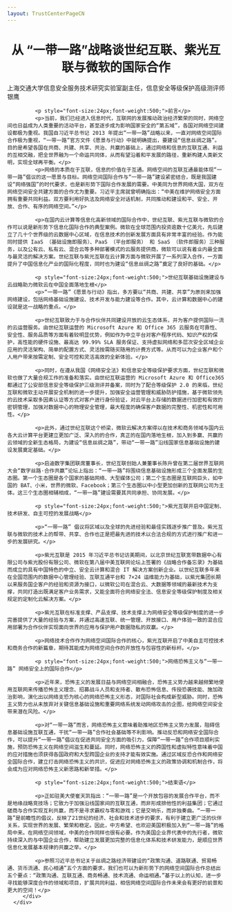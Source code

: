 ```yaml
---
layout: TrustCenterPageCN
---
```

<div class="row-fluid">
   <div class="span">
      <div>
         <div class="row-fluid grid-container mscom-grid-container subpageBody noBottomBorder" data-view4="2" data-view3="2" data-view2="2" data-view1="1" data-cols="2">
             <h1 style="font-size:28px;font-weight:500; text-align:center;"><strong>从 “一带一路”战略谈世纪互联、紫光互联与微软的国际合作</strong></h1>
			 <p>上海交通大学信息安全服务技术研究实验室副主任，信息安全等级保护高级测评师 银鹰</p>
			 
			 <p style="font-size:24px;font-weight:500;">前言</p>
			 <p>当前，我们已经进入信息时代，互联网的发展推动政治经济繁荣的同时，网络空间也日益成为人类重要的活动平台，甚至逐步成为影响国家安全的“第五域”，各国对网络空间建设都极为重视。我国自习近平总书记 2013 年提出“一带一路”战略以来，一直对网络空间国际合作极为重视，“一带一路”官方文件《愿景与行动》中就明确提出，要建设“信息丝绸之路”。目的是希望各国在共商、共建、共享、共治、共赢的基础上，通过网络和信息的互联互通、利益的互相交融，把全世界融为一个命运共同体，从而有望沿着和平发展的路径，重新构建人类新文明，实现全球再平衡。</p>
			 <p>网络的本质在于互联，信息的价值在于互通。网络空间的互联互通最能体现“一带一路”倡议的这一愿景与目标。网络空间国际合作与“一带一路”建设紧密结合，既是我国建设“网络强国”的时代要求，也是新形势下国际合作发展的需要。中美同为世界网络大国，双方在网络空间安全共建方面的合作尤为重要。习近平主席就曾明确指出：“中美在维护网络安全方面拥有重要共同利益。双方要利用好执法及网络安全对话机制，共同推动和建设和平、安全、开放、合作、有序的网络空间。”</p>
			 
			 <p>在国内云计算等信息化高新领域的国际合作中，世纪互联、紫光互联与微软的合作可以说是新形势下信息化国际合作的典型案例。微软在全球范围内投资逾数十亿美元，先后建立了几十个世界级的云数据中心区域，在信息技术的创新发展方面具有非常丰富的经验。作为能同时提供 IaaS （基础设施即服务）、PaaS （平台即服务） 和 SaaS （软件即服务）三种服务，以及公有云、私有云、混合云等多种部署模式的云服务提供商，微软可以说有着业内最全面与最灵活的解决方案。世纪互联与紫光互联在云计算方面与微软开展了一系列深入合作，一方面提升了中国信息化产业的国际化程度，同时也为建设“信息丝绸之路”奠定了良好的基础。</p>
			 
			 <p style="font-size:24px;font-weight:500;">世纪互联基础设施建设与云战略助力微软云在中国全面落地生根</p>
			 <p>“一带一路”《愿景与行动》指出，多方要以“共商、共建、共享”为原则来加强网络建设，包括网络基础设施建设、技术开发与能力建设等合作。其中，云计算和数据中心的建设就是这一战略的重点。</p>
			 
			 <p>世纪互联致力于与合作伙伴共同建设开放的云生态体系，并为客户提供国际一流的云运营服务。由世纪互联运营的 Microsoft Azure 和 Office 365 云服务在可靠性、安全性、服务品质等方面有着较明显优势，例如作为中立平台对客户程序代码、知识产权的保护，高性能的硬件设施、最高达 99.99% SLA 服务保证、支持虚拟网络和多层次安全区域企业应用的灵活架构、简单的配置方式、灵活按需随买随用的计费方式等。从而可以为企业客户和个人用户带来按需定制、安全可控和灵活高效的全新体验。</p>
			 
			 <p>同时，在遵从我国《网络安全法》和信息安全等级保护要求方面，世纪互联和微软也做了大量合规工作的准备和落实。由世纪互联运营的 Microsoft Azure 和 Office365 都通过了公安部信息安全等级保护三级测评并备案，同时为了配合等级保护 2.0 的来临，世纪互联和微软主动开展安全机制的进一步提升，加强安全运营管理和威胁防护措施，基于微软领先的云技术采取多因素认证等方式对客户进行身份验证，对云平台上存储的数据进行加密和有效的密钥管理，加强对数据中心的物理安全管理，最大程度的确保客户数据的完整性、机密性和可用性。</p>
			 
			 <p>此外，通过世纪互联这个桥梁，微软云解决方案得以在技术和商务领域与国内云各大云计算平台更建立更加广泛、深入的的合作，真正的在国内落地生根，加入到多赢、共赢的云领域的全新生态格局，为建设“信息丝绸之路”，带动“一带一路”沿线国家信息基础设施的建设发展奠定基础。</p>
			 
			 <p>启迪数字集团联席董事长，世纪互联创始人兼董事长陈升曾在第二届世界互联网大会“数字丝路·合作共赢”论坛上指出：“一带一路”将围绕信息基础设施形成三个全面发展的生态圈。第一个生态圈是各个国家的基础网络、大型媒体公司；第二个生态圈是互联网巨头，如中国的 BAT、小米，世界的微软、Facebook；第三个生态圈以中小型更加创新的互联网公司为主体。这三个生态圈相辅相成，“一带一路”建设需要其共同承担、协同发展。</p>
			 
			 <p style="font-size:24px;font-weight:500;">紫光互联开启中国定制、技术研发、自主可控的发展战略</p>
			 
			 <p>“一带一路” 倡议将区域以及全球的先进经验和最佳实践逐步推广普及。紫光互联与微软的技术上的帮带、共享、合作也正是把最先进的技术以合法合规的方式进行推广和进一步的发展研究。</p>
			 
			 <p>紫光互联是 2015 年习近平总书记访美期间，以北京世纪互联宽带数据中心有限公司与紫光股份有限公司、微软在第八届中美互联网论坛上签署的《战略合作备忘录》为基础而成立的具有中国特色的中立、安全云计算和混合 IT 解决方案创新企业。以世纪互联多年来在全国范围内的数据中心管理经验、互联互通平台和 7×24 运维能力为基础，以紫光集团长期以来服务国企客户的经验和资源为接口，以微软公司在混合云、大数据等领域的最新技术为支撑，共同打造出既满足客户业务需求，又能全面符合网络安全法、信息安全等级保护制度及相关规定的定制化云解决方案。</p>
			 
			 <p>紫光互联在标准支撑、产品支撑、技术支撑上为网络安全等级保护制度的进一步完善提供了大量的经验与方案，并通过高速互联、统一管理、开放接口、用户体验一致的混合应用部署为合作伙伴实现面向世界的应用与保护用户数据隐私的双赢。</p>
			 
			 <p>网络技术合作作为网络空间国际合作的核心，紫光互联开启了中美自主可控技术和商务合作的新篇章，期待其能成为网络空间合作的开放性与包容性的新标杆。</p>
			 
			 <p style="font-size:24px;font-weight:500;">网络恐怖主义与“一带一路” 网络安全上的国际合作</p>
			 
			 <p>近年来，恐怖主义的发展日益与网络空间相融合，恐怖主义势力越来越频繁地使用互联网来传播恐怖主义理念、招募战斗人员和支持者、散布恐怖信息、传授恐袭技能、施加政治影响，演化出以网络支恐为核心的网络恐怖主义形态，对国际社会构成新型威胁。同时，恐怖主义势力也从未放弃对关键信息基础设施和重要网络系统发动网络攻击的企图，给网络空间安全带来潜在风险。</p>
			 
			 <p>对“一带一路”而言，网络恐怖主义意味着助推地区恐怖主义势力发展，阻碍信息基础设施互联互通，干扰“一带一路”合作社会基础等不利影响。推动反恐和网络安全国际合作，可以提升“一带一路”倡议在促进共同安全方面的吸引力，保障“一带一路”合作项目顺利实施，预防恐怖主义在网络空间滋生和蔓延。同时，网络恐怖主义的跨国性和虚拟特性意味着中国的应对措施也须获得各国政府和大型跨国企业的支持才能有效实施。通过区域反恐合作和网络安全国际合作，建立打击网络恐怖主义的共识，促进应对网络恐怖主义的政策协调和机制合作，将会成为应对网络恐怖主义新思路和新举措。</p>
			 
			 <p style="font-size:24px;font-weight:500;">结束语</p>
			 
			 <p>正如驻美大使崔天凯指出：“一带一路”是一个开放包容的发展合作平台，而不是地缘战略竞技场；它致力于加强沿线国家间的互联互通，而非形成排他性的利益集团；它通过磋商与合作实现互利共赢，而不是寻求霸权与零和游戏；它是交响乐，而非独奏曲。“一带一路”是前瞻性的倡议，反映了21世纪的经济、社会和技术进步的要求，有利于建立更广泛的伙伴关系，实现世界的发展、繁荣和稳定。因此，中方希望、也欢迎美国积极加入到“一带一路”的格局中来。在网络空间领域，中美的合作同样也很有必要。作为美国企业界代表中的先行者，微软持续深入的与中国企业合作，帮助建立发展更加完整的信息化体系和技术研发能力，是顺应世界信息化发展基本规律的共赢之举。</p>
			 
			 <p>参照习近平总书记关于丝绸之路经济带建设的“政策沟通、道路联通、贸易畅通、货币流通、民心相通”五个方面的要求，我们也可以为新形势下的网络空间国际合作总结出五个要点：“政策沟通、互联互通、商务畅通、技术流通、命运相通。”基于以上的认知，进一步寻找能够深度合作的领域和项目，扩展共同利益，相信网络空间国际合作未来会有更好的前景和更大的空间！</p>
         </div>
      </div>
   </div>
</div>
<div class="row-fluid" data-view4="1" data-view3="1" data-view2="1" data-view1="1" data-cols="1">
   <div class="span bp0-col-1-1 bp1-col-1-1 bp2-col-1-1 bp3-col-1-1"></div>
</div>
